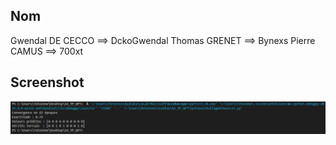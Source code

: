 ## Nom
Gwendal DE CECCO ==> DckoGwendal
Thomas GRENET ==> Bynexs
Pierre CAMUS ==> 700xt

## Screenshot
![image](Screen1.png)
